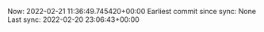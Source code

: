 Now: 2022-02-21 11:36:49.745420+00:00 Earliest commit since sync: None Last sync: 2022-02-20 23:06:43+00:00
